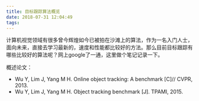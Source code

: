 ```yaml
---
title: 目标跟踪算法概览
date: 2018-07-31 12:04:49
tags:
---
```


计算机视觉领域有很多曾今辉煌如今已被拍在沙滩上的算法，作为一名入门人士，面向未来，直接去学习最新的，速度和性能都比较好的方法。那么目前目标跟踪有哪些比较好的算法呢？网上google了一通，这里做个笔记记录一下。

概述论文：
- Wu Y, Lim J, Yang M H. Online object tracking: A benchmark [C]// CVPR, 2013.
- Wu Y, Lim J, Yang M H. Object tracking benchmark [J]. TPAMI, 2015.